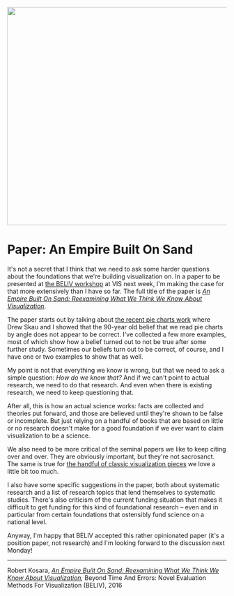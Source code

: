 <p align="center"><img src="https://media.eagereyes.org/wp-content/uploads/2016/10/beliv-teaser.jpg" width="720" height="500" /></p>

# Paper: An Empire Built On Sand

It's not a secret that I think that we need to ask some harder questions about the foundations that we're building visualization on. In a paper to be presented at <a href="http://beliv.cs.univie.ac.at">the BELIV workshop</a> at VIS next week, I'm making the case for that more extensively than I have so far. The full title of the paper is <a href="/publications/Kosara-BELIV-2016"><em>An Empire Built On Sand: Reexamining What We Think We Know About Visualization</em></a>.

The paper starts out by talking about <a href="/papers/a-pair-of-pie-chart-papers">the recent pie charts work</a> where Drew Skau and I showed that the 90-year old belief that we read pie charts by angle does not appear to be correct. I've collected a few more examples, most of which show how a belief turned out to not be true after some further study. Sometimes our beliefs turn out to be correct, of course, and I have one or two examples to show that as well.

My point is not that everything we know is wrong, but that we need to ask a simple question: <em>How do we know that?</em> And if we can't point to actual research, we need to do that research. And even when there is existing research, we need to keep questioning that.

After all, this is how an actual science works: facts are collected and theories put forward, and those are believed until they're shown to be false or incomplete. But just relying on a handful of books that are based on little or no research doesn't make for a good foundation if we ever want to claim visualization to be a science.

We also need to be more critical of the seminal papers we like to keep citing over and over. They are obviously important, but they're not sacrosanct. The same is true for <a href="/blog/2016/the-repetitive-and-boring-history-of-visualization#the-repetitive-and-boring-history-of-visualization">the handful of classic visualization pieces</a> we love a little bit too much.

I also have some specific suggestions in the paper, both about systematic research and a list of research topics that lend themselves to systematic studies. There's also criticism of the current funding situation that makes it difficult to get funding for this kind of foundational research – even and in particular from certain foundations that ostensibly fund science on a national level.

Anyway, I'm happy that BELIV accepted this rather opinionated paper (it's a position paper, not research) and I'm looking forward to the discussion next Monday!

<hr />

Robert Kosara, <em><a href="/publications/Kosara-BELIV-2016">An Empire Built On Sand: Reexamining What We Think We Know About Visualization</a>,</em> Beyond Time And Errors: Novel Evaluation Methods For Visualization (BELIV), 2016
